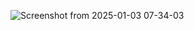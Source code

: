 ![Screenshot from 2025-01-03 07-34-03](https://github.com/user-attachments/assets/748730fd-7969-412c-a813-46fc5fef78b5)
